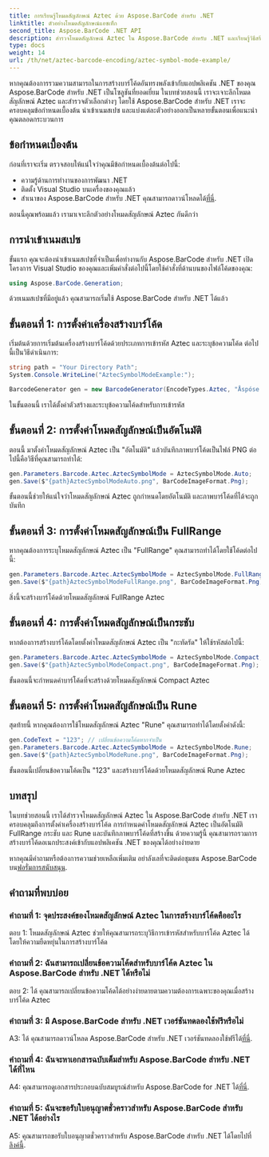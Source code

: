 ```yaml
---
title: การเรียนรู้โหมดสัญลักษณ์ Aztec ด้วย Aspose.BarCode สำหรับ .NET
linktitle: ตัวอย่างโหมดสัญลักษณ์แอซเท็ก
second_title: Aspose.BarCode .NET API
description: สำรวจโหมดสัญลักษณ์ Aztec ใน Aspose.BarCode สำหรับ .NET และเรียนรู้วิธีสร้างบาร์โค้ดอเนกประสงค์ได้อย่างง่ายดาย ทดลองโหมด Auto, FullRange, Compact และ Rune ในบทช่วยสอนที่ครอบคลุมนี้
type: docs
weight: 14
url: /th/net/aztec-barcode-encoding/aztec-symbol-mode-example/
---
```

หากคุณต้องการรวมความสามารถในการสร้างบาร์โค้ดอันทรงพลังเข้ากับแอปพลิเคชัน .NET ของคุณ Aspose.BarCode สำหรับ .NET เป็นโซลูชันที่ยอดเยี่ยม ในบทช่วยสอนนี้ เราจะเจาะลึกโหมดสัญลักษณ์ Aztec และสำรวจตัวเลือกต่างๆ โดยใช้ Aspose.BarCode สำหรับ .NET เราจะครอบคลุมข้อกำหนดเบื้องต้น นำเข้าเนมสเปซ และแบ่งแต่ละตัวอย่างออกเป็นหลายขั้นตอนเพื่อแนะนำคุณตลอดกระบวนการ

## ข้อกำหนดเบื้องต้น

ก่อนที่เราจะเริ่ม ตรวจสอบให้แน่ใจว่าคุณมีข้อกำหนดเบื้องต้นต่อไปนี้:

- ความรู้ด้านการทำงานของการพัฒนา .NET
- ติดตั้ง Visual Studio บนเครื่องของคุณแล้ว
-  สำเนาของ Aspose.BarCode สำหรับ .NET คุณสามารถดาวน์โหลดได้[ที่นี่](https://releases.aspose.com/barcode/net/).

ตอนนี้คุณพร้อมแล้ว เรามาเจาะลึกตัวอย่างโหมดสัญลักษณ์ Aztec กันดีกว่า

## การนำเข้าเนมสเปซ

ขั้นแรก คุณจะต้องนำเข้าเนมสเปซที่จำเป็นเพื่อทำงานกับ Aspose.BarCode สำหรับ .NET เปิดโครงการ Visual Studio ของคุณและเพิ่มคำสั่งต่อไปนี้โดยใช้คำสั่งที่ด้านบนของไฟล์โค้ดของคุณ:

```csharp
using Aspose.BarCode.Generation;
```

ด้วยเนมสเปซที่มีอยู่แล้ว คุณสามารถเริ่มใช้ Aspose.BarCode สำหรับ .NET ได้แล้ว

## ขั้นตอนที่ 1: การตั้งค่าเครื่องสร้างบาร์โค้ด

เริ่มต้นด้วยการเริ่มต้นเครื่องสร้างบาร์โค้ดด้วยประเภทการเข้ารหัส Aztec และระบุข้อความโค้ด ต่อไปนี้เป็นวิธีดำเนินการ:

```csharp
string path = "Your Directory Path";
System.Console.WriteLine("AztecSymbolModeExample:");

BarcodeGenerator gen = new BarcodeGenerator(EncodeTypes.Aztec, "Åspóse.Barcóde©");
```

ในขั้นตอนนี้ เราได้ตั้งค่าตัวสร้างและระบุข้อความโค้ดสำหรับการเข้ารหัส

## ขั้นตอนที่ 2: การตั้งค่าโหมดสัญลักษณ์เป็นอัตโนมัติ

ตอนนี้ มาตั้งค่าโหมดสัญลักษณ์ Aztec เป็น "อัตโนมัติ" แล้วบันทึกภาพบาร์โค้ดเป็นไฟล์ PNG ต่อไปนี้คือวิธีที่คุณสามารถทำได้:

```csharp
gen.Parameters.Barcode.Aztec.AztecSymbolMode = AztecSymbolMode.Auto;
gen.Save($"{path}AztecSymbolModeAuto.png", BarCodeImageFormat.Png);
```

ขั้นตอนนี้ช่วยให้แน่ใจว่าโหมดสัญลักษณ์ Aztec ถูกกำหนดโดยอัตโนมัติ และภาพบาร์โค้ดที่ได้จะถูกบันทึก

## ขั้นตอนที่ 3: การตั้งค่าโหมดสัญลักษณ์เป็น FullRange

หากคุณต้องการระบุโหมดสัญลักษณ์ Aztec เป็น "FullRange" คุณสามารถทำได้โดยใช้โค้ดต่อไปนี้:

```csharp
gen.Parameters.Barcode.Aztec.AztecSymbolMode = AztecSymbolMode.FullRange;
gen.Save($"{path}AztecSymbolModeFullRange.png", BarCodeImageFormat.Png);
```

สิ่งนี้จะสร้างบาร์โค้ดด้วยโหมดสัญลักษณ์ FullRange Aztec

## ขั้นตอนที่ 4: การตั้งค่าโหมดสัญลักษณ์เป็นกระชับ

หากต้องการสร้างบาร์โค้ดโดยตั้งค่าโหมดสัญลักษณ์ Aztec เป็น "กะทัดรัด" ให้ใช้รหัสต่อไปนี้:

```csharp
gen.Parameters.Barcode.Aztec.AztecSymbolMode = AztecSymbolMode.Compact;
gen.Save($"{path}AztecSymbolModeCompact.png", BarCodeImageFormat.Png);
```

ขั้นตอนนี้จะกำหนดค่าบาร์โค้ดที่จะสร้างด้วยโหมดสัญลักษณ์ Compact Aztec

## ขั้นตอนที่ 5: การตั้งค่าโหมดสัญลักษณ์เป็น Rune

สุดท้ายนี้ หากคุณต้องการใช้โหมดสัญลักษณ์ Aztec "Rune" คุณสามารถทำได้โดยตั้งค่าดังนี้:

```csharp
gen.CodeText = "123"; // เปลี่ยนข้อความโค้ดหากจำเป็น
gen.Parameters.Barcode.Aztec.AztecSymbolMode = AztecSymbolMode.Rune;
gen.Save($"{path}AztecSymbolModeRune.png", BarCodeImageFormat.Png);
```

ขั้นตอนนี้เปลี่ยนข้อความโค้ดเป็น "123" และสร้างบาร์โค้ดด้วยโหมดสัญลักษณ์ Rune Aztec

## บทสรุป

ในบทช่วยสอนนี้ เราได้สำรวจโหมดสัญลักษณ์ Aztec ใน Aspose.BarCode สำหรับ .NET เราครอบคลุมถึงการตั้งค่าเครื่องสร้างบาร์โค้ด การกำหนดค่าโหมดสัญลักษณ์ Aztec เป็นอัตโนมัติ FullRange กระชับ และ Rune และบันทึกภาพบาร์โค้ดที่สร้างขึ้น ด้วยความรู้นี้ คุณสามารถรวมการสร้างบาร์โค้ดอเนกประสงค์เข้ากับแอปพลิเคชัน .NET ของคุณได้อย่างง่ายดาย

 หากคุณมีคำถามหรือต้องการความช่วยเหลือเพิ่มเติม อย่าลังเลที่จะติดต่อชุมชน Aspose.BarCode บน[ฟอรั่มการสนับสนุน](https://forum.aspose.com/c/barcode/13).

## คำถามที่พบบ่อย

### คำถามที่ 1: จุดประสงค์ของโหมดสัญลักษณ์ Aztec ในการสร้างบาร์โค้ดคืออะไร

ตอบ 1: โหมดสัญลักษณ์ Aztec ช่วยให้คุณสามารถระบุวิธีการเข้ารหัสสำหรับบาร์โค้ด Aztec ได้ โดยให้ความยืดหยุ่นในการสร้างบาร์โค้ด

### คำถามที่ 2: ฉันสามารถเปลี่ยนข้อความโค้ดสำหรับบาร์โค้ด Aztec ใน Aspose.BarCode สำหรับ .NET ได้หรือไม่

ตอบ 2: ได้ คุณสามารถเปลี่ยนข้อความโค้ดได้อย่างง่ายดายตามความต้องการเฉพาะของคุณเมื่อสร้างบาร์โค้ด Aztec

### คำถามที่ 3: มี Aspose.BarCode สำหรับ .NET เวอร์ชันทดลองใช้ฟรีหรือไม่

A3: ได้ คุณสามารถดาวน์โหลด Aspose.BarCode สำหรับ .NET เวอร์ชันทดลองใช้ฟรีได้[ที่นี่](https://releases.aspose.com/).

### คำถามที่ 4: ฉันจะหาเอกสารฉบับเต็มสำหรับ Aspose.BarCode สำหรับ .NET ได้ที่ไหน

 A4: คุณสามารถดูเอกสารประกอบฉบับสมบูรณ์สำหรับ Aspose.BarCode for .NET ได้[ที่นี่](https://reference.aspose.com/barcode/net/).

### คำถามที่ 5: ฉันจะขอรับใบอนุญาตชั่วคราวสำหรับ Aspose.BarCode สำหรับ .NET ได้อย่างไร

 A5: คุณสามารถขอรับใบอนุญาตชั่วคราวสำหรับ Aspose.BarCode สำหรับ .NET ได้โดยไปที่[ลิงค์นี้](https://purchase.aspose.com/temporary-license/).